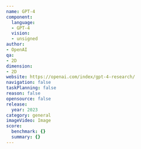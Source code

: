 ```yaml
---
name: GPT-4
component:
  language:
  - GPT-4
  vision:
  - unsigned
author:
- OpenAI
qa:
- 2D
dimension:
- 2D
website: https://openai.com/index/gpt-4-research/
navigation: false
taskPlanning: false
reason: false
opensource: false
release:
  year: 2023
category: general
imageVideo: Image
score:
  benchmark: {}
  summary: {}
---
```


